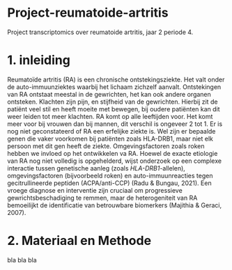 # Project-reumatoide-artritis
Project transcriptomics over reumatoide artritis, jaar 2 periode 4.

# 1. inleiding
Reumatoïde artritis (RA) is een chronische ontstekingsziekte. Het valt onder de auto-immuunziektes waarbij het lichaam zichzelf aanvalt. Ontstekingen van RA ontstaat meestal in de gewrichten, het kan ook andere organen ontsteken. Klachten zijn pijn, en stijfheid van de gewrichten. Hierbij zit de patiënt veel stil en heeft moeite met bewegen, bij oudere patiënten kan dit weer leiden tot meer klachten. RA komt op alle leeftijden voor. Het komt meer voor bij vrouwen dan bij mannen, dit verschil is ongeveer 2 tot 1. Er is nog niet geconstateerd of RA een erfelijke ziekte is. Wel zijn er bepaalde genen die vaker voorkomen bij patiënten zoals HLA-DRB1, maar niet elk persoon met dit gen heeft de ziekte. Omgevingsfactoren zoals roken hebben we invloed op het ontwikkelen va RA. 
Hoewel de exacte etiologie van RA nog niet volledig is opgehelderd, wijst onderzoek op een complexe interactie tussen genetische aanleg (zoals *HLA-DRB1*-allelen), omgevingsfactoren (bijvoorbeeld roken) en auto-immuunreacties tegen gecitrullineerde peptiden (ACPA/anti-CCP) (Radu & Bungau, 2021). Een vroege diagnose en interventie zijn cruciaal om progressieve gewrichtsbeschadiging te remmen, maar de heterogeniteit van RA bemoeilijkt de identificatie van betrouwbare biomerkers (Majithia & Geraci, 2007). 

# 2. Materiaal en Methode
bla bla bla
